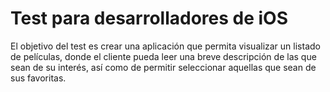# Test para desarrolladores de iOS

El objetivo del test es crear una aplicación que permita visualizar un listado de películas, donde el cliente pueda leer una breve descripción de las que sean de su interés, así como de permitir seleccionar aquellas que sean de sus favoritas.
